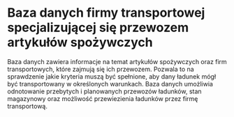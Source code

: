 <h1>Baza danych firmy transportowej specjalizującej się przewozem artykułów spożywczych</h1>

Baza danych zawiera informacje na temat artykułów spożywczych oraz firm transportowych, które zajmują się ich przewozem. Pozwala to na sprawdzenie jakie kryteria muszą być spełnione, aby dany ładunek mógł być transportowany w określonych warunkach. Baza danych umożliwia odnotowanie przebytych i planowanych przewozów ładunków, stan magazynowy oraz możliwość przewiezienia ładunków przez firmę transportową.  
